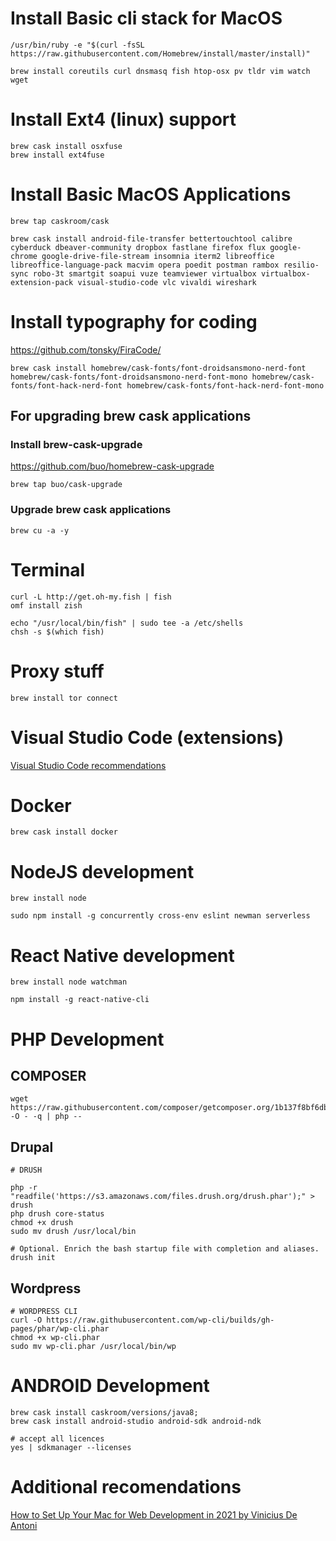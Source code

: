 # Install Basic cli stack for MacOS
```
/usr/bin/ruby -e "$(curl -fsSL https://raw.githubusercontent.com/Homebrew/install/master/install)"

brew install coreutils curl dnsmasq fish htop-osx pv tldr vim watch wget
```
# Install Ext4 (linux) support

```
brew cask install osxfuse
brew install ext4fuse
```

# Install Basic MacOS Applications
```
brew tap caskroom/cask

brew cask install android-file-transfer bettertouchtool calibre cyberduck dbeaver-community dropbox fastlane firefox flux google-chrome google-drive-file-stream insomnia iterm2 libreoffice libreoffice-language-pack macvim opera poedit postman rambox resilio-sync robo-3t smartgit soapui vuze teamviewer virtualbox virtualbox-extension-pack visual-studio-code vlc vivaldi wireshark
```

# Install typography for coding

https://github.com/tonsky/FiraCode/

```
brew cask install homebrew/cask-fonts/font-droidsansmono-nerd-font homebrew/cask-fonts/font-droidsansmono-nerd-font-mono homebrew/cask-fonts/font-hack-nerd-font homebrew/cask-fonts/font-hack-nerd-font-mono
```

## For upgrading brew cask applications

### Install brew-cask-upgrade

https://github.com/buo/homebrew-cask-upgrade

```
brew tap buo/cask-upgrade
```

### Upgrade brew cask applications

```
brew cu -a -y
```

# Terminal
```
curl -L http://get.oh-my.fish | fish
omf install zish

echo "/usr/local/bin/fish" | sudo tee -a /etc/shells
chsh -s $(which fish)
```

# Proxy stuff
```
brew install tor connect
```


# Visual Studio Code (extensions)

[Visual Studio Code recommendations](README-VisualStudioCode.md)

# Docker

```
brew cask install docker
```

# NodeJS development

```
brew install node
```

```
sudo npm install -g concurrently cross-env eslint newman serverless   
```

# React Native development

```
brew install node watchman

npm install -g react-native-cli
```

# PHP Development

## COMPOSER

```
wget https://raw.githubusercontent.com/composer/getcomposer.org/1b137f8bf6db3e79a38a5bc45324414a6b1f9df2/web/installer -O - -q | php -- 
```

## Drupal

```
# DRUSH

php -r "readfile('https://s3.amazonaws.com/files.drush.org/drush.phar');" > drush
php drush core-status
chmod +x drush
sudo mv drush /usr/local/bin

# Optional. Enrich the bash startup file with completion and aliases.
drush init
```

## Wordpress

```
# WORDPRESS CLI
curl -O https://raw.githubusercontent.com/wp-cli/builds/gh-pages/phar/wp-cli.phar
chmod +x wp-cli.phar
sudo mv wp-cli.phar /usr/local/bin/wp
```

# ANDROID Development 

```
brew cask install caskroom/versions/java8;
brew cask install android-studio android-sdk android-ndk

# accept all licences
yes | sdkmanager --licenses
```

# Additional recomendations

[How to Set Up Your Mac for Web Development in 2021 by Vinicius De Antoni](https://betterprogramming.pub/how-to-set-up-your-macbook-for-web-development-in-2021-a7a1f53f6462#9018)
